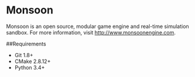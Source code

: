 Monsoon
=========
Monsoon is an open source, modular game engine and real-time simulation sandbox. For more information, visit http://www.monsoonengine.com.

##Requirements
* Git 1.8+
* CMake 2.8.12+
* Python 3.4+